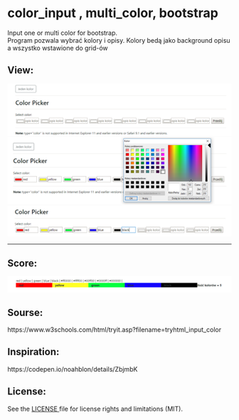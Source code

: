 # color_input , multi_color, bootstrap
Input one or multi color for bootstrap.<br />
Program pozwala wybrać kolory i opisy.
Kolory bedą jako background opisu a wszystko wstawione do grid-ów<br />
<h2> View:</h2>
<img src="img/src1.png"><br />
<img src="img/src1a.png"><br />
<img src="img/src1b.png"><br />
<hr>
<h2>Score:</h2>
<img src="img/src3.png">
<br /><h2>Sourse:</h2>
https://www.w3schools.com/html/tryit.asp?filename=tryhtml_input_color
<br /><h2>Inspiration:</h2>
https://codepen.io/noahblon/details/ZbjmbK
<br />
<h2>License:</h2>
See the <a href="LICENSE.md">LICENSE </a>file for license rights and limitations (MIT).
